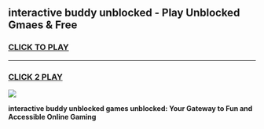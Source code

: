 
## interactive buddy unblocked - Play Unblocked Gmaes & Free
<h3>
<a href="https://news.freeplayer.one?title=interactive_buddy_unblocked&ref=23F">CLICK TO PLAY</a></h3>
<hr>

<h3>
<a href="https://news.freeplayer.one?title=interactive_buddy_unblocked&ref=23F">CLICK 2 PLAY</a>
  
</h3>

<a href="https://news.freeplayer.one?title=interactive_buddy_unblocked&ref=23F/"><img src="https://clearcache.store/games.png"></a>


**interactive buddy unblocked games unblocked: Your Gateway to Fun and Accessible Online Gaming**
